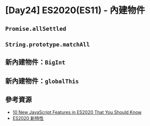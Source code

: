 # [Day24] ES2020(ES11) - 內建物件

## `Promise.allSettled`

## `String.prototype.matchAll`

## 新內建物件：`BigInt`

## 新內建物件：`globalThis`

## 參考資源

- [10 New JavaScript Features in ES2020 That You Should Know](https://www.freecodecamp.org/news/javascript-new-features-es2020/)
- [ES2020 新特性](https://juejin.im/post/6844904080955932679)
